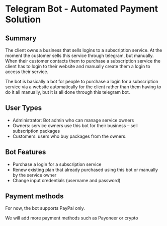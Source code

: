 # Telegram Bot - Automated Payment Solution

## Summary

The client owns a business that sells logins to a subscription service. At the moment the customer sells this service through telegram, but manually. When their customer contacts them to purchase a subscription service the client has to login to their website and manually create them a login to access their service.

The bot is basically a bot for people to purchase a login for a subscription service via a website automatically for the client rather than them having to do it all manually, but it is all done through this telegram bot.

## User Types

- Administrator: Bot admin who can manage service owners
- Owners: service owners use this bot for their business – sell subscription packages
- Customers: users who buy packages from the owners.

## Bot Features

- Purchase a login for a subscription service
- Renew existing plan that already purchased using this bot or manually by the service owner
- Change input credentials (username and password)

## Payment methods

For now, the bot supports PayPal only.

We will add more payment methods such as Payoneer or crypto
